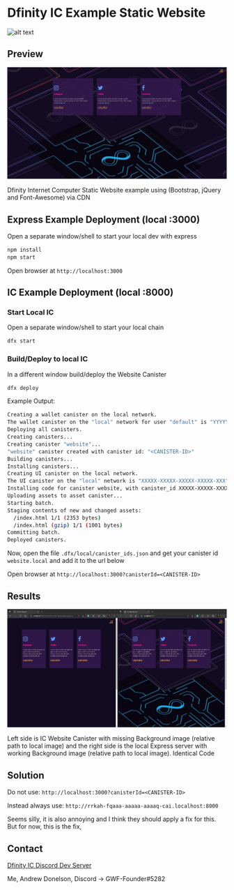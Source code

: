 
# Dfinity IC Example Static Website

![alt text](https://theme.zdassets.com/theme_assets/9484680/b1e5f381a9c2478e0ef9684d711f7307fc420c70.gif)

## Preview

![alt text](https://github.com/NlaakStudiosLLC/ic.static.website.example/blob/main/.design/ic-website.jpg?raw=true)

Dfinity Internet Computer Static Website example using (Bootstrap, jQuery and Font-Awesome) via CDN

## Express Example Deployment (local :3000)

Open a separate window/shell to start your local dev with express

```bash
npm install
npm start
```

Open browser at `http://localhost:3000`

## IC Example Deployment (local :8000)

### Start Local IC

Open a separate window/shell to start your local chain

```bash
dfx start
```

### Build/Deploy to local IC

In a different window build/deploy the Website Canister

```bash
dfx deploy
```

Example Output:

```bash
Creating a wallet canister on the local network.
The wallet canister on the "local" network for user "default" is "YYYYY-YYYYY-YYYYY-YYYYY-YYY"
Deploying all canisters.
Creating canisters...
Creating canister "website"...
"website" canister created with canister id: "<CANISTER-ID>"
Building canisters...
Installing canisters...
Creating UI canister on the local network.
The UI canister on the "local" network is "XXXXX-XXXXX-XXXXX-XXXXX-XXX"
Installing code for canister website, with canister_id XXXXX-XXXXX-XXXXX-XXXXX-XXX
Uploading assets to asset canister...
Starting batch.
Staging contents of new and changed assets:
  /index.html 1/1 (2353 bytes)
  /index.html (gzip) 1/1 (1001 bytes)
Committing batch.
Deployed canisters. 
```

Now, open the file `.dfx/local/canister_ids.json` and get your canister id `website.local` and add it to the url below

Open browser at `http://localhost:3000?canisterId=<CANISTER-ID>`

## Results

![alt text](https://github.com/NlaakStudiosLLC/ic.static.website.example/blob/main/.design/ic-website-broken.jpg?raw=true)

Left side is IC Website Canister with missing Background image (relative path to local image) and the right side is the local Express server with working Background image (relative path to local image). Identical Code

## Solution

Do not use: `http://localhost:3000?canisterId=<CANISTER-ID>`

Instead always use: `http://rrkah-fqaaa-aaaaa-aaaaq-cai.localhost:8000`

Seems silly, it is also annoying and I think they should apply a fix for this. But for now, this is the fix,

## Contact

[Dfinity IC Discord Dev Server](https://discord.gg/gYWyuBVQzR)

Me, Andrew Donelson, Discord -> GWF-Founder#5282
